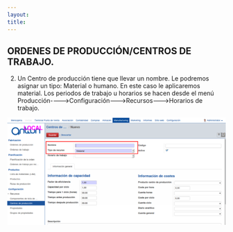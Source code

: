 ```yaml
---
layout: 
title:
---
```


## ORDENES DE PRODUCCIÓN/CENTROS DE TRABAJO.

2. Un Centro de producción tiene que llevar un nombre. Le podremos asignar un tipo: Material o humano. En este caso le aplicaremos material. Los periodos de trabajo u horarios se hacen desde el menú Producción---->Configuración--->Recursos--->Horarios de trabajo. 


![Image description](images/img_008.png)
